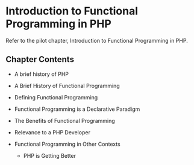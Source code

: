 # Introduction to Functional Programming in PHP

Refer to the pilot chapter, Introduction to Functional Programming in PHP.

## Chapter Contents

- A brief history of PHP

- A Brief History of Functional Programming

- Defining Functional Programming

- Functional Programming is a Declarative Paradigm

- The Benefits of Functional Programming

- Relevance to a PHP Developer

- Functional Programming in Other Contexts

  - PHP is Getting Better
